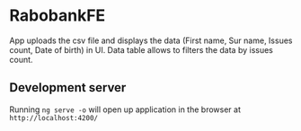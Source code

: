 # RabobankFE
App uploads the csv file and displays the data (First name, Sur name, Issues count, Date of birth) in UI. Data table allows to filters the data by issues count.

## Development server
Running `ng serve -o` will open up application in the browser at `http://localhost:4200/`



